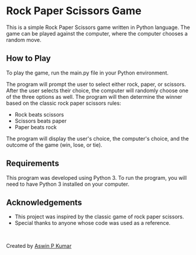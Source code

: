 # Rock Paper Scissors Game

This is a simple Rock Paper Scissors game written in Python language. The game can be played against the computer, where the computer chooses a random move.


## How to Play

To play the game, run the main.py file in your Python environment.

The program will prompt the user to select either rock, paper, or scissors.
After the user selects their choice, the computer will randomly choose one of the three options as well. The program will then determine the winner based on the classic rock paper scissors rules:

- Rock beats scissors
- Scissors beats paper
- Paper beats rock

The program will display the user's choice, the computer's choice, and the outcome of the game (win, lose, or tie).

## Requirements

This program was developed using Python 3. To run the program, you will need to have Python 3 installed on your computer.


## Acknowledgements

- This project was inspired by the classic game of rock paper scissors.
- Special thanks to anyone whose code was used as a reference.

<br>

Created by [Aswin P Kumar](https://github.com/AswinPKumar01)
